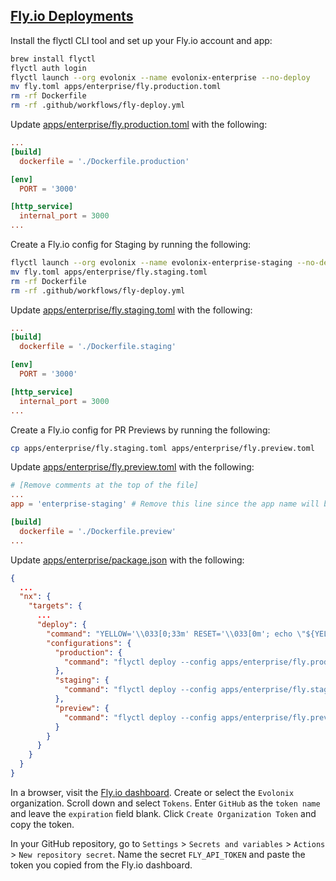 ## [Fly.io Deployments](https://fly.io/)

Install the flyctl CLI tool and set up your Fly.io account and app:

```bash
brew install flyctl
flyctl auth login
flyctl launch --org evolonix --name evolonix-enterprise --no-deploy
mv fly.toml apps/enterprise/fly.production.toml
rm -rf Dockerfile
rm -rf .github/workflows/fly-deploy.yml
```

Update [apps/enterprise/fly.production.toml](../../apps/enterprise/fly.production.toml) with the following:

```toml
...
[build]
  dockerfile = './Dockerfile.production'

[env]
  PORT = '3000'

[http_service]
  internal_port = 3000
...
```

Create a Fly.io config for Staging by running the following:

```bash
flyctl launch --org evolonix --name evolonix-enterprise-staging --no-deploy
mv fly.toml apps/enterprise/fly.staging.toml
rm -rf Dockerfile
rm -rf .github/workflows/fly-deploy.yml
```

Update [apps/enterprise/fly.staging.toml](../../apps/enterprise/fly.staging.toml) with the following:

```toml
...
[build]
  dockerfile = './Dockerfile.staging'

[env]
  PORT = '3000'

[http_service]
  internal_port = 3000
...
```

Create a Fly.io config for PR Previews by running the following:

```bash
cp apps/enterprise/fly.staging.toml apps/enterprise/fly.preview.toml
```

Update [apps/enterprise/fly.preview.toml](../../apps/enterprise/fly.preview.toml) with the following:

```toml
# [Remove comments at the top of the file]
...
app = 'enterprise-staging' # Remove this line since the app name will be set dynamically in the CI workflow

[build]
  dockerfile = './Dockerfile.preview'
...
```

Update [apps/enterprise/package.json](../../apps/enterprise/package.json) with the following:

```json
{
  ...
  "nx": {
    "targets": {
      ...
      "deploy": {
        "command": "YELLOW='\\033[0;33m' RESET='\\033[0m'; echo \"${YELLOW}Development deployment is not supported.${RESET}\"",
        "configurations": {
          "production": {
            "command": "flyctl deploy --config apps/enterprise/fly.production.toml --image-label evolonix-enterprise-v$(npm --prefix apps/enterprise pkg get version | tr -d '\"')"
          },
          "staging": {
            "command": "flyctl deploy --config apps/enterprise/fly.staging.toml"
          },
          "preview": {
            "command": "flyctl deploy --config apps/enterprise/fly.preview.toml"
          }
        }
      }
    }
  }
}
```

In a browser, visit the [Fly.io dashboard](https://fly.io/dashboard).
Create or select the `Evolonix` organization.
Scroll down and select `Tokens`.
Enter `GitHub` as the `token name` and leave the `expiration` field blank.
Click `Create Organization Token` and copy the token.

In your GitHub repository, go to `Settings` > `Secrets and variables` > `Actions` > `New repository secret`.
Name the secret `FLY_API_TOKEN` and paste the token you copied from the Fly.io dashboard.
